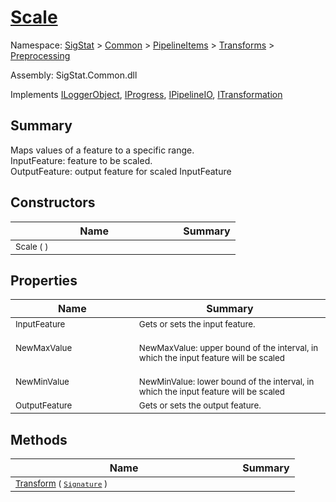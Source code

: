 # [Scale](./Scale.md)

Namespace: [SigStat]() > [Common](./../../../README.md) > [PipelineItems]() > [Transforms]() > [Preprocessing](./README.md)

Assembly: SigStat.Common.dll

Implements [ILoggerObject](./../../../ILoggerObject.md), [IProgress](./../../../Helpers/IProgress.md), [IPipelineIO](./../../../Pipeline/IPipelineIO.md), [ITransformation](./../../../ITransformation.md)

## Summary
Maps values of a feature to a specific range.  <br>InputFeature: feature to be scaled.<br>OutputFeature: output feature for scaled InputFeature

## Constructors

| Name | Summary | 
| --- | --- | 
| <sub>Scale (  )</sub><img width=200>| <sub></sub>| <br>


## Properties

| Name | Summary | 
| --- | --- | 
| <sub>InputFeature</sub><img width=200>| <sub>Gets or sets the input feature.</sub>| <br>
| <sub>NewMaxValue</sub><img width=200>| <sub><br>NewMaxValue: upper bound of the interval, in which the input feature will be scaled</sub>| <br>
| <sub>NewMinValue</sub><img width=200>| <sub><br>NewMinValue: lower bound of the interval, in which the input feature will be scaled</sub>| <br>
| <sub>OutputFeature</sub><img width=200>| <sub>Gets or sets the output feature.</sub>| <br>


## Methods

| Name | Summary | 
| --- | --- | 
| <sub>[Transform](./Methods/Scale-100663855.md) ( [`Signature`](./../../../Signature.md) )</sub><img width=200>| <sub></sub>| <br>


